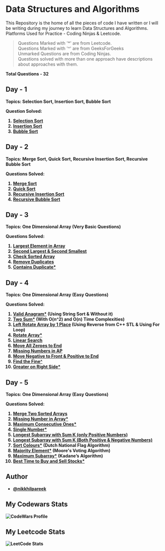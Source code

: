
# Data Structures and Algorithms
This Repository is the home of all the pieces of code I have written or I will be writing during my journey to learn Data Structures and Algorithms. <br> Platforms Used for Practice - Coding Ninjas & Leetcode.

> Questions Marked with '*' are from Leetcode. <br>
> Questions Marked with '^' are from GeeksForGeeks <br>
> Unmarked Questions are from Coding Ninjas. <br>
> Questions solved with more than one approach have descriptions about approaches with them.

<b> Total Questions - 32

## Day - 1
Topics: Selection Sort, Insertion Sort, Bubble Sort

Question Solved: <br>
1. [Selection Sort](https://www.codingninjas.com/studio/problems/selection-sort_624469?utm_source=striver&utm_medium=website&utm_campaign=a_zcoursetuf)
2. [Insertion Sort](https://www.codingninjas.com/studio/problems/insertion-sort_3155179)
3. [Bubble Sort](https://www.codingninjas.com/studio/problems/bubble-sort_624380?utm_source=striver&utm_medium=website&utm_campaign=a_zcoursetuf)

## Day - 2
Topics: Merge Sort, Quick Sort, Recursive Insertion Sort, Recursive Bubble Sort

Questions Solved:
1. [Merge Sort](https://www.codingninjas.com/studio/problems/merge-sort_5846?utm_source=striver&utm_medium=website&utm_campaign=a_zcoursetuf)
2. [Quick Sort](https://www.codingninjas.com/studio/problems/quick-sort_5844?utm_source=striver&utm_medium=website&utm_campaign=a_zcoursetuf)
3. [Recursive Insertion Sort](https://www.codingninjas.com/studio/problems/insertion-sort_624381?utm_source=striver&utm_medium=website&utm_campaign=a_zcoursetuf)
4. [Recursive Bubble Sort](https://www.codingninjas.com/studio/problems/bubble-sort_624380?utm_source=striver&utm_medium=website&utm_campaign=a_zcoursetuf)

## Day - 3
Topics: One Dimensional Array (Very Basic Questions)

Questions Solved:
1. [Largest Element in Array](https://www.codingninjas.com/studio/problems/largest-element-in-the-array-largest-element-in-the-array_5026279?utm_source=striver&utm_medium=website&utm_campaign=a_zcoursetuf)
2. [Second Largest & Second Smallest](https://www.codingninjas.com/studio/problems/ninja-and-the-second-order-elements_6581960?utm_source=striver&utm_medium=website&utm_campaign=a_zcoursetuf)
3. [Check Sorted Array](https://www.codingninjas.com/studio/problems/ninja-and-the-sorted-check_6581957?utm_source=striver&utm_medium=website&utm_campaign=a_zcoursetuf)
4. [Remove Duplicates](https://www.codingninjas.com/studio/problems/remove-duplicates-from-sorted-array_1102307?utm_source=striver&utm_medium=website&utm_campaign=a_zcoursetuf)
5. [Contains Duplicate*](https://leetcode.com/problems/contains-duplicate/description/) 

## Day - 4
Topics: One Dimensional Array (Easy Questions)

Questions Solved:
1. [Valid Anagram*](https://leetcode.com/problems/valid-anagram/) (Using String Sort & Without it)
2. [Two Sum*](https://leetcode.com/problems/two-sum/) (With O(n^2) and O(n) Time Complexities)
3. [Left Rotate Array by 1 Place](https://www.codingninjas.com/studio/problems/left-rotate-an-array-by-one_5026278?utm_source=striver&utm_medium=website&utm_campaign=a_zcoursetuf&leftPanelTab=1) (Using Reverse from C++ STL & Using For Loop)
4. [Rotate Array*](https://leetcode.com/problems/rotate-array/)
5. [Linear Search](https://www.codingninjas.com/studio/problems/linear-search_6922070?utm_source=striver&utm_medium=website&utm_campaign=a_zcoursetuf)
6. [Move All Zeroes to End](https://www.codingninjas.com/studio/problems/ninja-and-the-zero-s_6581958?utm_source=striver&utm_medium=website&utm_campaign=a_zcoursetuf)
7. [Missing Numbers in AP](https://www.codingninjas.com/studio/problems/missing-number-in-ap_975498)
8. [Move Negative to Front & Positive to End](https://www.codingninjas.com/studio/problems/move-all-negative-numbers-to-beginning-and-positive-to-end_1112620)
9. [Find the Fine^](https://practice.geeksforgeeks.org/problems/find-the-fine4353/1)
10. [Greater on Right Side*](https://leetcode.com/problems/replace-elements-with-greatest-element-on-right-side/description/)
   

## Day - 5
Topics: One Dimensional Array (Easy Questions)

Questions Solved:
1. [Merge Two Sorted Arrays](https://www.codingninjas.com/studio/problems/sorted-array_6613259)
2. [Missing Number in Array*](https://leetcode.com/problems/missing-number/)
3. [Maximum Consecutive Ones*](https://leetcode.com/problems/max-consecutive-ones/)
4. [Single Number*](https://leetcode.com/problems/single-number/)
5. [Longest Subarray with Sum K (only Positive Numbers)](https://www.codingninjas.com/studio/problems/longest-subarray-with-sum-k_6682399)
6. [Longest Subarray with Sum K (Both Positive & Negative Numbers)](https://www.codingninjas.com/studio/problems/longest-subarray-with-sum-k_5713505)
7. [Sort Colours*](https://leetcode.com/problems/sort-colors/) (Dutch National Flag Algorithm)
8. [Majority Element*](https://leetcode.com/problems/majority-element/) (Moore's Voting Algorithm)
9. [Maximum Subarray*](https://leetcode.com/problems/maximum-subarray/) (Kadane’s Algorithm)
10. [Best Time to Buy and Sell Stocks*](https://leetcode.com/problems/best-time-to-buy-and-sell-stock/)


## Author

- [@nikkhilpareek](https://www.github.com/nikkhilpareek)

## My Codewars Stats
![CodeWars Profile](https://www.codewars.com/users/nikkhil.pareek/badges/large)

## My Leetcode Stats
![LeetCode Stats](https://leetcard.jacoblin.cool/Nikkhil-Pareek?theme=dark&font=Archivo)
